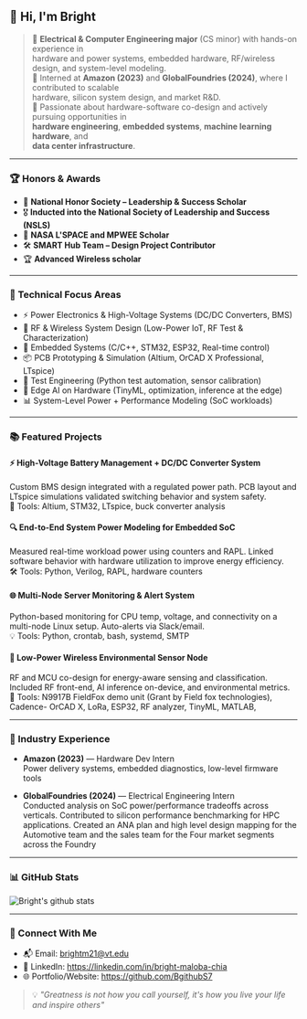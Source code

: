 ## 👋 Hi, I'm Bright

> 🔧 **Electrical & Computer Engineering major** (CS minor) with hands-on experience in  
> hardware and power systems, embedded hardware, RF/wireless design, and system-level modeling.  
> 💼 Interned at **Amazon (2023)** and **GlobalFoundries (2024)**, where I contributed to scalable  
> hardware, silicon system design, and market R&D.  
> 🎯 Passionate about hardware-software co-design and actively pursuing opportunities in  
> **hardware engineering**, **embedded systems**, **machine learning hardware**, and  
> **data center infrastructure**.


---
### 🏆 Honors & Awards

- 🌟 **National Honor Society – Leadership & Success Scholar**  
- 🎖️ **Inducted into the National Society of Leadership and Success (NSLS)**  
- 🚀 **NASA L'SPACE and MPWEE Scholar**  
- 🛠️ **SMART Hub Team – Design Project Contributor**
- 🏆 **Advanced Wireless scholar**

---

### 💼 Technical Focus Areas

- ⚡ Power Electronics & High-Voltage Systems (DC/DC Converters, BMS)
- 🔬 RF & Wireless System Design (Low-Power IoT, RF Test & Characterization)
- 🤖 Embedded Systems (C/C++, STM32, ESP32, Real-time control)
- 📦 PCB Prototyping & Simulation (Altium, OrCAD X Professional, LTspice)
- 🧪 Test Engineering (Python test automation, sensor calibration)
- 📶 Edge AI on Hardware (TinyML, optimization, inference at the edge)
- 📊 System-Level Power + Performance Modeling (SoC workloads)

---

### 📚 Featured Projects

#### ⚡ High-Voltage Battery Management + DC/DC Converter System
Custom BMS design integrated with a regulated power path. PCB layout and LTspice simulations validated switching behavior and system safety.  
🔧 Tools: Altium, STM32, LTspice, buck converter analysis

#### 🔍 End-to-End System Power Modeling for Embedded SoC
Measured real-time workload power using counters and RAPL. Linked software behavior with hardware utilization to improve energy efficiency.  
🛠️ Tools: Python, Verilog, RAPL, hardware counters

#### 🌐 Multi-Node Server Monitoring & Alert System
Python-based monitoring for CPU temp, voltage, and connectivity on a multi-node Linux setup. Auto-alerts via Slack/email.  
💡 Tools: Python, crontab, bash, systemd, SMTP

#### 🌿 Low-Power Wireless Environmental Sensor Node
RF and MCU co-design for energy-aware sensing and classification. Included RF front-end, AI inference on-device, and environmental metrics.  
📡 Tools: N9917B FieldFox demo unit (Grant by Field fox technologies), Cadence- OrCAD X, LoRa, ESP32, RF analyzer, TinyML, MATLAB, 

---

### 🏢 Industry Experience

- **Amazon (2023)** — Hardware Dev Intern  
Power delivery systems, embedded diagnostics, low-level firmware tools

- **GlobalFoundries (2024)** — Electrical Engineering Intern  
  Conducted analysis on SoC power/performance tradeoffs across verticals. Contributed to silicon performance benchmarking for HPC applications.
  Created an ANA plan and high level design mapping for the Automotive team and the sales team for the Four market segments across the Foundry

---

### 📊 GitHub Stats

![Bright's github stats](https://github-readme-stats.vercel.app/api?username=BgithubS7&count_private=true&show_icons=true&theme=radical&hide_rank=false)



---

### 🔗 Connect With Me

- 📬 Email: brightm21@vt.edu
- 🔗 LinkedIn: https://linkedin.com/in/bright-maloba-chia
- 🌐 Portfolio/Website: https://github.com/BgithubS7



> 💡 *"Greatness is not how you call yourself, it's how you live your life and inspire others"*

